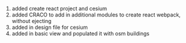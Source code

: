 1. added create react project and cesium
2. added CRACO to add in additional modules to create react webpack, without ejecting
3. added in design file for cesium
4. added in basic view and populated it with osm buildings